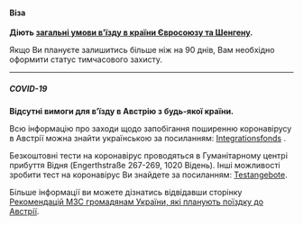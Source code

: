#### Віза

**Діють [загальні умови в'їзду в країни Євросоюзу та Шенгену](/article/73ed692655a69928f4fbd4601).** 


<section type="note">
Якщо Ви плануєте залишитись більше ніж на 90 днів, Вам необхідно оформити статус тимчасового захисту.
</section>

***

##### COVID-19

**Відсутні вимоги для в’їзду в Австрію з будь-якої країни.**

Всю інформацію про заходи щодо запобігання поширенню коронавірусу в Австрії можна знайти українською за посиланням: [Integrationsfonds](https://sprachen.wien.gv.at/covid-19/ua-coronaregeln/) .

Безкоштовні тести на коронавірус проводяться в Гуманітарному центрі прибуття Відня (Engerthstraße 267-269, 1020 Відень). Інші можливості зробити тест на коронавірус Ви знайдете за посиланням: [Testangebote](https://coronavirus.wien.gv.at/testangebote/).

Більше інформації ви можете дізнатись відвідавши сторінку  [Рекомендацій МЗС громадянам України, які планують поїздку до Австрії](https://mfa.gov.ua/news/3-rekomendatsii-mzs-gromadyanam-ukraini-yaki-planuyut-poizdku-do-avstriya).